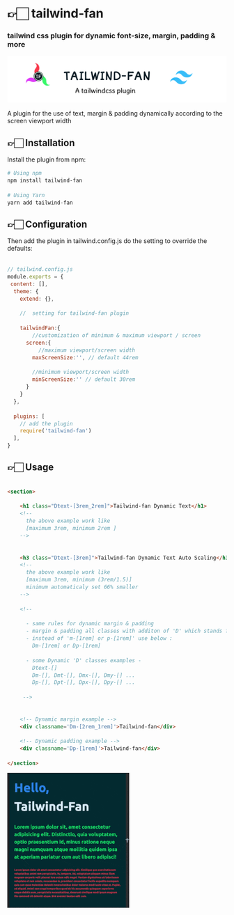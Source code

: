 # 👉🏻 tailwind-fan
### tailwind css plugin for dynamic font-size, margin, padding & more
![logo_img](https://github.com/AliRazaShaheb/tailwind-fan/blob/main/tailwind-fan.png)

A plugin for the use of text, margin & padding dynamically according to the screen viewport width

## 👉🏻 Installation

Install the plugin from npm:

```bash
# Using npm
npm install tailwind-fan

# Using Yarn
yarn add tailwind-fan
```
## 👉🏻 Configuration
Then add the plugin in tailwind.config.js do the setting to override the defaults:

```js

// tailwind.config.js
module.exports = {
 content: [],
  theme: {
    extend: {},
    
    //  setting for tailwind-fan plugin

    tailwindFan:{
        //customization of minimum & maximum viewport / screen
      screen:{
          //maximum viewport/screen width
        maxScreenSize:'', // default 44rem 

        //minimum viewport/screen width
        minScreenSize:'' // default 30rem
      }
    }
  },

  plugins: [
    // add the plugin
    require('tailwind-fan')
  ],
}
```

## 👉🏻 Usage


```html

<section>
    
    <h1 class="Dtext-[3rem_2rem]">Tailwind-fan Dynamic Text</h1>
    <!-- 
      the above example work like 
      [maximum 3rem, minimum 2rem ]
    -->

    
    <h3 class="Dtext-[3rem]">Tailwind-fan Dynamic Text Auto Scaling</h3>
    <!-- 
      the above example work like 
      [maximum 3rem, minimum (3rem/1.5)]
      minimum automaticaly set 66% smaller
    -->

    <!-- 
      
      - same rules for dynamic margin & padding
      - margin & padding all classes with additon of 'D' which stands for Dynamic
      - instead of 'm-[1rem] or p-[1rem]' use below :
        Dm-[1rem] or Dp-[1rem]

      - some Dynamic 'D' classes examples - 
        Dtext-[]
        Dm-[], Dmt-[], Dmx-[], Dmy-[] ...
        Dp-[], Dpt-[], Dpx-[], Dpy-[] ...
    
     -->


    <!-- Dynamic margin example -->
    <div classname='Dm-[2rem_1rem]'>Tailwind-fan</div>
    
    <!-- Dynamic padding example -->
    <div classname='Dp-[1rem]'>Tailwind-fan</div>

</section>
```
![example](https://github.com/AliRazaShaheb/tailwind-fan/blob/main/tailwind_fan_example.gif)